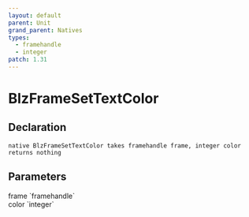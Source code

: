 ```yaml
---
layout: default
parent: Unit
grand_parent: Natives
types:
  - framehandle
  - integer
patch: 1.31
---
```


# BlzFrameSetTextColor

## Declaration

```
native BlzFrameSetTextColor takes framehandle frame, integer color returns nothing
```

## Parameters
<dl>
  <dt>frame `framehandle`</dt>
  <dd></dd>

  <dt>color `integer`</dt>
  <dd></dd>
</dl>